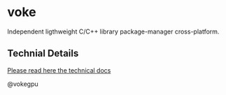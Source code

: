 # voke

Independent ligthweight C/C++ library package-manager cross-platform.

## Technial Details

[Please read here the technical docs](https://github.com/vokegpu/voke-docs)

@vokegpu